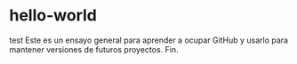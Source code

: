 # hello-world
test
Este es un ensayo general para aprender a ocupar GitHub y usarlo para mantener versiones de futuros proyectos.
Fin.
